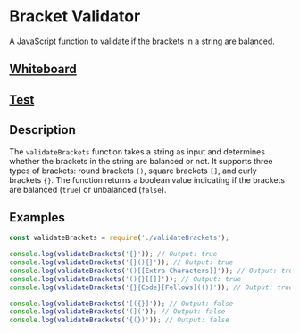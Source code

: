 # Bracket Validator

A JavaScript function to validate if the brackets in a string are balanced.
## [Whiteboard](./Whiteboardchallenge13.jpg)

## [Test](./codechallenge13.jpg)

## Description

The `validateBrackets` function takes a string as input and determines whether the brackets in the string are balanced or not. It supports three types of brackets: round brackets `()`, square brackets `[]`, and curly brackets `{}`. The function returns a boolean value indicating if the brackets are balanced (`true`) or unbalanced (`false`).

## Examples

```javascript
const validateBrackets = require('./validateBrackets');

console.log(validateBrackets('{}')); // Output: true
console.log(validateBrackets('{}(){}')); // Output: true
console.log(validateBrackets('()[[Extra Characters]]')); // Output: true
console.log(validateBrackets('(){}[[]]')); // Output: true
console.log(validateBrackets('{}{Code}[Fellows](())')); // Output: true

console.log(validateBrackets('[({}]')); // Output: false
console.log(validateBrackets('(](')); // Output: false
console.log(validateBrackets('{(})')); // Output: false
